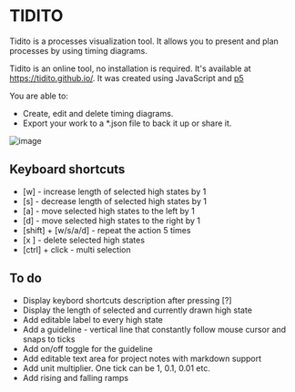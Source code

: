 # TIDITO
Tidito is a processes visualization tool. It allows you to present and plan processes by using timing diagrams.

Tidito is an online tool, no installation is required. It's available at https://tidito.github.io/. It was created using JavaScript and [p5](https://p5js.org/)

You are able to:
* Create, edit and delete timing diagrams.
* Export your work to a \*.json file to back it up or share it.

![image](https://user-images.githubusercontent.com/47335779/178152334-03bf105a-120d-4a5f-bc96-3939898ff4ba.png)

## Keyboard shortcuts
* [w] - increase length of selected high states by 1
* [s] - decrease length of selected high states by 1
* [a] - move selected high states to the left by 1
* [d] - move selected high states to the right by 1
* [shift] + [w/s/a/d] - repeat the action 5 times
* [x ] - delete selected high states
* [ctrl] + click - multi selection 

## To do
* Display keybord shortcuts description after pressing [?]
* Display the length of selected and currently drawn high state
* Add editable label to every high state
* Add a guideline - vertical line that constantly follow mouse cursor and snaps to ticks
* Add on/off toggle for the guideline
* Add editable text area for project notes with markdown support
* Add unit multiplier. One tick can be 1, 0.1, 0.01 etc.
* Add rising and falling ramps
